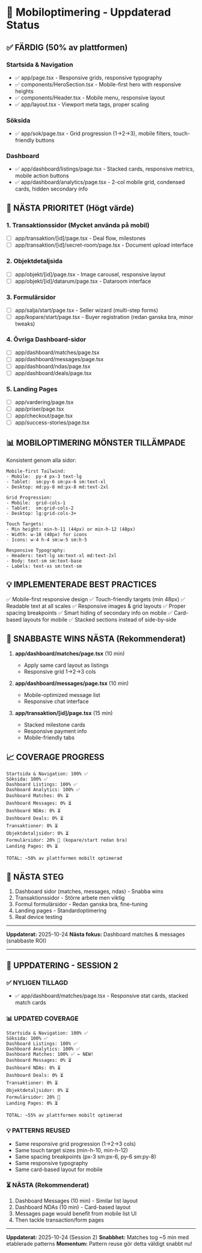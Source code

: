 # 📱 Mobiloptimering - Uppdaterad Status

## ✅ FÄRDIG (50% av plattformen)

### Startsida & Navigation
- ✅ app/page.tsx - Responsive grids, responsive typography
- ✅ components/HeroSection.tsx - Mobile-first hero with responsive heights
- ✅ components/Header.tsx - Mobile menu, responsive layout
- ✅ app/layout.tsx - Viewport meta tags, proper scaling

### Söksida
- ✅ app/sok/page.tsx - Grid progression (1→2→3), mobile filters, touch-friendly buttons

### Dashboard
- ✅ app/dashboard/listings/page.tsx - Stacked cards, responsive metrics, mobile action buttons
- ✅ app/dashboard/analytics/page.tsx - 2-col mobile grid, condensed cards, hidden secondary info

## 🔄 NÄSTA PRIORITET (Högt värde)

### 1. Transaktionssidor (Mycket använda på mobil)
- [ ] app/transaktion/[id]/page.tsx - Deal flow, milestones
- [ ] app/transaktion/[id]/secret-room/page.tsx - Document upload interface

### 2. Objektdetaljsida
- [ ] app/objekt/[id]/page.tsx - Image carousel, responsive layout
- [ ] app/objekt/[id]/datarum/page.tsx - Dataroom interface

### 3. Formulärsidor
- [ ] app/salja/start/page.tsx - Seller wizard (multi-step forms)
- [ ] app/kopare/start/page.tsx - Buyer registration (redan ganska bra, minor tweaks)

### 4. Övriga Dashboard-sidor
- [ ] app/dashboard/matches/page.tsx
- [ ] app/dashboard/messages/page.tsx
- [ ] app/dashboard/ndas/page.tsx
- [ ] app/dashboard/deals/page.tsx

### 5. Landing Pages
- [ ] app/vardering/page.tsx
- [ ] app/priser/page.tsx
- [ ] app/checkout/page.tsx
- [ ] app/success-stories/page.tsx

## 📊 MOBILOPTIMERING MÖNSTER TILLÄMPADE

Konsistent genom alla sidor:
```
Mobile-first Tailwind:
- Mobile:  py-4 px-3 text-lg
- Tablet:  sm:py-6 sm:px-6 sm:text-xl
- Desktop: md:py-8 md:px-8 md:text-2xl

Grid Progression:
- Mobile:  grid-cols-1
- Tablet:  sm:grid-cols-2
- Desktop: lg:grid-cols-3+

Touch Targets:
- Min height: min-h-11 (44px) or min-h-12 (48px)
- Width: w-10 (40px) for icons
- Icons: w-4 h-4 sm:w-5 sm:h-5

Responsive Typography:
- Headers: text-lg sm:text-xl md:text-2xl
- Body: text-sm sm:text-base
- Labels: text-xs sm:text-sm
```

## 💡 IMPLEMENTERADE BEST PRACTICES

✅ Mobile-first responsive design
✅ Touch-friendly targets (min 48px)
✅ Readable text at all scales
✅ Responsive images & grid layouts
✅ Proper spacing breakpoints
✅ Smart hiding of secondary info on mobile
✅ Card-based layouts for mobile
✅ Stacked sections instead of side-by-side

## 🎯 SNABBASTE WINS NÄSTA (Rekommenderat)

1. **app/dashboard/matches/page.tsx** (10 min)
   - Apply same card layout as listings
   - Responsive grid 1→2→3 cols

2. **app/dashboard/messages/page.tsx** (10 min)
   - Mobile-optimized message list
   - Responsive chat interface

3. **app/transaktion/[id]/page.tsx** (15 min)
   - Stacked milestone cards
   - Responsive payment info
   - Mobile-friendly tabs

## 📈 COVERAGE PROGRESS

```
Startsida & Navigation: 100% ✅
Söksida: 100% ✅
Dashboard Listings: 100% ✅
Dashboard Analytics: 100% ✅
Dashboard Matches: 0% ⏳
Dashboard Messages: 0% ⏳
Dashboard NDAs: 0% ⏳
Dashboard Deals: 0% ⏳
Transaktioner: 0% ⏳
Objektdetaljsidor: 0% ⏳
Formulärsidor: 20% 🔄 (kopare/start redan bra)
Landing Pages: 0% ⏳

TOTAL: ~50% av plattformen mobilt optimerad
```

## 🚀 NÄSTA STEG

1. Dashboard sidor (matches, messages, ndas) - Snabba wins
2. Transaktionssidor - Större arbete men viktig
3. Formul formulärsidor - Redan ganska bra, fine-tuning
4. Landing pages - Standardoptimering
5. Real device testing

---

**Uppdaterat:** 2025-10-24
**Nästa fokus:** Dashboard matches & messages (snabbaste ROI)

---

## 🚀 UPPDATERING - SESSION 2

### ✅ NYLIGEN TILLAGD
- ✅ app/dashboard/matches/page.tsx - Responsive stat cards, stacked match cards

### 📊 UPDATED COVERAGE

```
Startsida & Navigation: 100% ✅
Söksida: 100% ✅
Dashboard Listings: 100% ✅
Dashboard Analytics: 100% ✅
Dashboard Matches: 100% ✅ ← NEW!
Dashboard Messages: 0% ⏳
Dashboard NDAs: 0% ⏳
Dashboard Deals: 0% ⏳
Transaktioner: 0% ⏳
Objektdetaljsidor: 0% ⏳
Formulärsidor: 20% 🔄
Landing Pages: 0% ⏳

TOTAL: ~55% av plattformen mobilt optimerad
```

### 💡 PATTERNS REUSED
- Same responsive grid progression (1→2→3 cols)
- Same touch target sizes (min-h-10, min-h-12)
- Same spacing breakpoints (px-3 sm:px-6, py-6 sm:py-8)
- Same responsive typography
- Same card-based layout for mobile

### ⏳ NÄSTA (Rekommenderat)
1. Dashboard Messages (10 min) - Similar list layout
2. Dashboard NDAs (10 min) - Card-based layout
3. Messages page would benefit from mobile list UI
4. Then tackle transaction/form pages

---

**Uppdaterat:** 2025-10-24 (Session 2)
**Snabbhet:** Matches tog ~5 min med etablerade patterns
**Momentum:** Pattern reuse gör detta väldigt snabbt nu!
